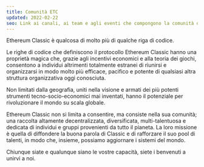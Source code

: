 ```yaml
---
title: Comunità ETC
updated: 2022-02-22
seo: Link ai canali, ai team e agli eventi che compongono la comunità di Ethereum Classic. Partecipate!
---
```


Ethereum Classic è qualcosa di molto più di qualche riga di codice.

Le righe di codice che definiscono il protocollo Ethereum Classic hanno una proprietà magica che, grazie agli incentivi economici e alla teoria dei giochi, consentono a individui altrimenti totalmente estranei di riunirsi e organizzarsi in modo molto più efficace, pacifico e potente di qualsiasi altra struttura organizzativa oggi conosciuta.

Non limitati dalla geografia, uniti nella visione e armati dei più potenti strumenti tecno-socio-economici mai inventati, hanno il potenziale per rivoluzionare il mondo su scala globale.

Ethereum Classic non si limita a consentire, ma consiste nella sua comunità; una raccolta altamente decentralizzata, diversificata, multi-talentuosa e dedicata di individui e gruppi provenienti da tutto il pianeta. La loro missione è quella di diffondere la buona parola di Classic e di rafforzare il suo pool di talenti, in modo che, insieme, possiamo aggiornare [](/why-classic/code-is-law) i sistemi del mondo.

Chiunque siate e qualunque siano le vostre capacità, siete i benvenuti a unirvi a noi.
